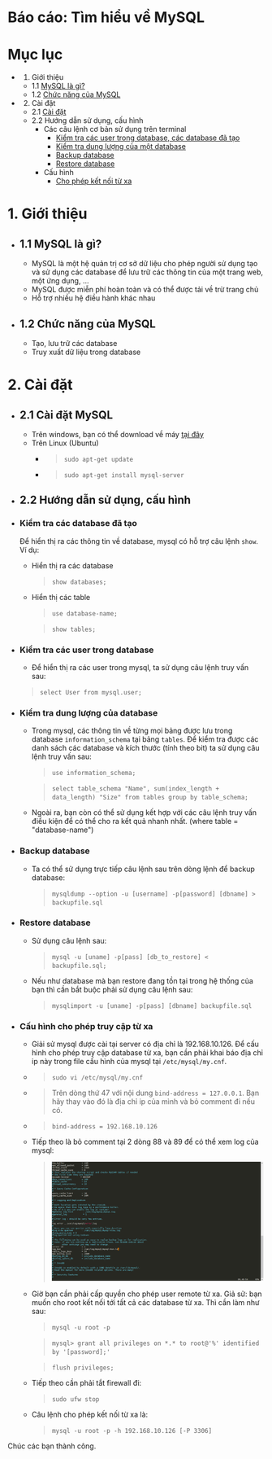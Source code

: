 # Báo cáo: Tìm hiểu về MySQL

# Mục lục
* 1. Giới thiệu
	+ 1.1 [MySQL là gì?](#whatms)
	+ 1.2 [Chức năng của MySQL](#chucnang)
* 2. Cài đặt
	+ 2.1 [Cài đặt](#setup)
	+ 2.2 Hướng dẫn sử dụng, cấu hình
		- Các câu lệnh cơ bản sử dụng trên terminal
			+ [Kiểm tra các user trong database, các database đã tạo](#show)
			+ [Kiểm tra dung lượng của một database](#test)
			+ [Backup database](#backup)
			+ [Restore database](#restore)
		- Cấu hình
			+ [Cho phép kết nối từ xa](#remote)

# 1. Giới thiệu
<a name="whatms"></a>
* ## 1.1 MySQL là gì?
	+ MySQL là một hệ quản trị cơ sở dữ liệu cho phép người sử dụng tạo và sử dụng các database để lưu trữ các thông tin của một trang web, một ứng dụng, ...
	+ MySQL được miễn phí hoàn toàn và có thể được tải về trừ trang chủ
	+ Hỗ trợ nhiều hệ điều hành khác nhau

<a name="chucnang"></a>
* ## 1.2 Chức năng của MySQL
	+ Tạo, lưu trữ các database
	+ Truy xuất dữ liệu trong database

# 2. Cài đặt
<a name="setup"></a>
* ## 2.1 Cài đặt MySQL
	+ Trên windows, bạn có thể download về máy [tại đây](https://www.mysql.com/downloads/)
	+ Trên Linux (Ubuntu)
		- > `sudo apt-get update`
		- > `sudo apt-get install mysql-server`

* ## 2.2 Hướng dẫn sử dụng, cấu hình

<a name="show"></a>
+ ### Kiểm tra các database đã tạo
	Để hiển thị ra các thông tin về database, mysql có hỗ trợ câu lệnh `show`. Ví dụ:
	- Hiển thị ra các database
		> `show databases;`

	- Hiển thị các table
		> `use database-name;`

		> `show tables;`
		
+ ### Kiểm tra các user trong database
	- Để hiển thị ra các user trong mysql, ta sử dụng câu lệnh truy vấn sau:
    
    > `select User from mysql.user;`
	   
<a name="test"></a>
- ### Kiểm tra dung lượng của database
	- Trong mysql, các thông tin về từng mọi bảng được lưu trong database `information_schema` tại bảng `tables`. Để kiểm tra được các danh sách các database và kích thước (tính theo bit) ta sử dụng câu lệnh truy vấn sau:
		> `use information_schema;`

		> `select table_schema "Name", sum(index_length + data_length) "Size" from tables group by table_schema;`

	- Ngoài ra, bạn còn có thể sử dụng kết hợp với các câu lệnh truy vấn điều kiện để có thể cho ra kết quả nhanh nhất. (where table = "database-name")

<a name="backup"></a>
- ### Backup database
	- Ta có thể sử dụng trực tiếp câu lệnh sau trên dòng lệnh để backup database:
		> `mysqldump --option -u [username] -p[password] [dbname] > backupfile.sql`

<a name="restore"></a>
- ### Restore database
	- Sử dụng câu lệnh sau:
		> `mysql -u [uname] -p[pass] [db_to_restore] < backupfile.sql;`
	- Nếu như database mà bạn restore đang tồn tại trong hệ thống của bạn thì cần bắt buộc phải sử dụng câu lệnh sau:
		> `mysqlimport -u [uname] -p[pass] [dbname] backupfile.sql`
		
<a name="remote"></a>
- ### Cấu hình cho phép truy cập từ xa
	- Giải sử mysql được cài tại server có địa chỉ là 192.168.10.126. Để cấu hình cho phép truy cập database từ xa, bạn cần phải khai báo địa chỉ ip này trong file cấu hình của mysql tại `/etc/mysql/my.cnf`.
	- > `sudo vi /etc/mysql/my.cnf`
	- > Trên dòng thứ 47 với nội dung `bind-address	= 127.0.0.1`. Bạn hãy thay vào đó là địa chỉ ip của mình và bỏ comment đi nếu có.
	- > `bind-address = 192.168.10.126`
	- Tiếp theo là bỏ comment tại 2 dòng 88 và 89 để có thể xem log của mysql:
		> ![log](../Pictures/MySQL/log.png)
	- Giờ bạn cần phải cấp quyền cho phép user remote từ xa. Giả sử: bạn muốn cho root kết nối tới tất cả các database từ xa. Thì cần làm như sau:
		> `mysql -u root -p`

		> `mysql> grant all privileges on *.* to root@'%' identified by '[password];'`

		> `flush privileges;`
	- Tiếp theo cần phải tắt firewall đi:
		> `sudo ufw stop`

	- Câu lệnh cho phép kết nối từ xa là:
		> `mysql -u root -p -h 192.168.10.126 [-P 3306]`

Chúc các bạn thành công.